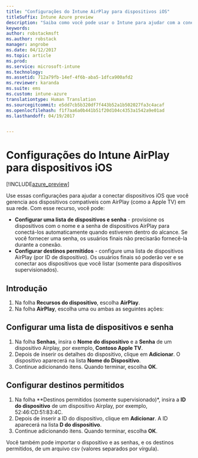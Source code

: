```yaml
---
title: "Configurações do Intune AirPlay para dispositivos iOS"
titleSuffix: Intune Azure preview
description: "Saiba como você pode usar o Intune para ajudar com a conexão automática dos dispositivos iOS para dispositivos compatíveis com AirPlay."
keywords: 
author: robstackmsft
ms.author: robstack
manager: angrobe
ms.date: 04/12/2017
ms.topic: article
ms.prod: 
ms.service: microsoft-intune
ms.technology: 
ms.assetid: 712a79fb-14ef-4f6b-aba5-1dfca900afd2
ms.reviewer: karanda
ms.suite: ems
ms.custom: intune-azure
translationtype: Human Translation
ms.sourcegitcommit: e5dd7cb5b320df7f443b52a1b502027fa3c4acaf
ms.openlocfilehash: f1f7aa6a0b441b51f20d104c4353a1542a9e01ad
ms.lasthandoff: 04/19/2017


---
```


# <a name="intune-airplay-settings-for-ios-devices"></a>Configurações do Intune AirPlay para dispositivos iOS

[!INCLUDE[azure_preview](../includes/azure_preview.md)]

Use essas configurações para ajudar a conectar dispositivos iOS que você gerencia aos dispositivos compatíveis com AirPlay (como a Apple TV) em sua rede.
Com esse recurso, você pode:

- **Configurar uma lista de dispositivos e senha** - provisione os dispositivos com o nome e a senha de dispositivos AirPlay para conectá-los automaticamente quando estiverem dentro do alcance. Se você fornecer uma senha, os usuários finais não precisarão fornecê-la durante a conexão.
- **Configurar destinos permitidos** - configure uma lista de dispositivos AirPlay (por ID de dispositivo). Os usuários finais só poderão ver e se conectar aos dispositivos que você listar (somente para dispositivos supervisionados).

## <a name="get-started"></a>Introdução

1. Na folha **Recursos do dispositivo**, escolha **AirPlay**.
2. Na folha **AirPlay**, escolha uma ou ambas as seguintes ações:

## <a name="configure-a-device-and-password-list"></a>Configurar uma lista de dispositivos e senha

1. Na folha **Senhas**, insira o **Nome do dispositivo** e a **Senha** de um dispositivo Airplay, por exemplo, **Contoso Apple TV**.
2. Depois de inserir os detalhes do dispositivo, clique em **Adicionar**. O dispositivo aparecerá na lista **Nome do Dispositivo**.
3. Continue adicionando itens. Quando terminar, escolha **OK**.


## <a name="configure-allowed-destinations"></a>Configurar destinos permitidos

1. Na folha **Destinos permitidos (somente supervisionado)*, insira a **ID do dispositivo** de um dispositivo Airplay, por exemplo, 52:46:CD:51:83:4C.
2. Depois de inserir a ID do dispositivo, clique em **Adicionar**. A ID aparecerá na lista **D do dispositivo**.
3. Continue adicionando itens. Quando terminar, escolha **OK**.

Você também pode importar o dispositivo e as senhas, e os destinos permitidos, de um arquivo csv (valores separados por vírgula).



